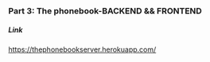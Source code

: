 <div>
<h3>Part 3: The phonebook-BACKEND && FRONTEND</h3>
<h5>Link</h5>

<a href="https://thephonebookserver.herokuapp.com/">https://thephonebookserver.herokuapp.com/</a>



</div>